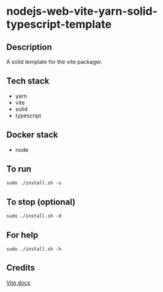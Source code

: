 # nodejs-web-vite-yarn-solid-typescript-template

## Description
A solid template for the vite packager.

## Tech stack
- yarn
- vite
- solid
- typescript

## Docker stack
- node

## To run
`sudo ./install.sh -u`

## To stop (optional)
`sudo ./install.sh -d`

## For help
`sudo ./install.sh -h`

## Credits
[Vite docs](https://vitejs.dev/guide/)
